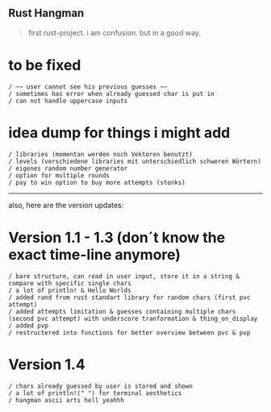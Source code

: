 ## Rust Hangman
> first rust-project. i am confusion. but in a good way.


# to be fixed
```
/ ~~ user cannot see his previous guesses ~~
/ sometimes has error when already guessed char is put in
/ can not handle uppercase inputs
```

# idea dump for things i might add
```
/ libraries (momentan werden noch Vektoren benutzt)
/ levels (verschiedene libraries mit unterschiedlich schweren Wörtern)
/ eigenes random number generator 
/ option for multiple rounds 
/ pay to win option to buy more attempts (stonks)
```

________________________________________________________________________

also, here are the version updates:

# Version 1.1 - 1.3 (don´t know the exact time-line anymore)
```
/ bare structure, can read in user input, store it in a string & compare with specific single chars
/ a lot of println! & Hello Worlds
/ added rand from rust standart library for random chars (first pvc attempt)
/ added attempts limitation & guesses containing multiple chars (second pvc attempt) with underscore tranformation & thing_on_display
/ added pvp
/ restructered into functions for better overview between pvc & pvp
```
# Version 1.4
```
/ chars already guessed by user is stored and shown
/ a lot of println!(" ") for terminal aesthetics
/ hangman ascii arts hell yeahhh
```




